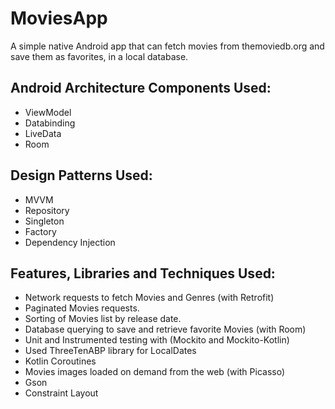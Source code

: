 # MoviesApp

A simple native Android app that can fetch movies from themoviedb.org and save them as favorites, in a local database.

## Android Architecture Components Used:

- ViewModel
- Databinding
- LiveData
- Room

## Design Patterns Used:

- MVVM
- Repository
- Singleton
- Factory
- Dependency Injection

## Features, Libraries and Techniques Used:

- Network requests to fetch Movies and Genres (with Retrofit)
- Paginated Movies requests.
- Sorting of Movies list by release date.
- Database querying to save and retrieve favorite Movies (with Room)
- Unit and Instrumented testing with (Mockito and Mockito-Kotlin)
- Used ThreeTenABP library for LocalDates
- Kotlin Coroutines
- Movies images loaded on demand from the web (with Picasso)
- Gson
- Constraint Layout
